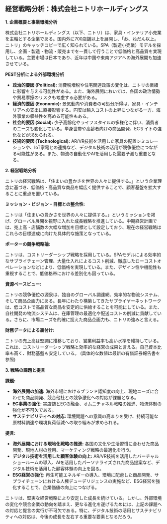 ## 経営戦略分析：株式会社ニトリホールディングス

**1. 企業概要と事業環境分析**

株式会社ニトリホールディングス（以下、ニトリ）は、家具・インテリア小売業を主軸とする企業である。国内外に700店舗以上を展開し、「お、ねだん以上。ニトリ」のキャッチコピーで広く知られている。SPA（製造小売業）モデルを採用し、企画・製造・物流・販売までを一貫して行うことで低価格と高品質を実現している。主要市場は日本であり、近年は中国や東南アジアへの海外展開も加速させている。

**PEST分析による外部環境分析**

* **政治的要因 (Political):** 消費税増税や住宅関連政策の変化は、ニトリの業績に影響を与える可能性がある。また、海外展開においては、各国の政治情勢や貿易摩擦のリスクも考慮する必要がある。
* **経済的要因 (Economic):** 景気動向や消費者の可処分所得は、家具・インテリアへの支出に直接影響する。円安は輸入コストの上昇につながる一方、海外事業の収益性を高める可能性もある。
* **社会的要因 (Social):** 少子高齢化やライフスタイルの多様化に伴い、消費者のニーズも変化している。単身世帯や高齢者向けの商品開発、ECサイトの強化などが求められる。
* **技術的要因 (Technological):**  AR/VR技術を活用した家具の配置シミュレーションや、IoT家電との連携など、デジタル技術の活用が競争優位につながる可能性がある。また、物流の自動化やAIを活用した需要予測も重要となる。


**2. 経営戦略分析**

ニトリの経営戦略は、「住まいの豊かさを世界の人々に提供する。」という企業理念に基づき、低価格・高品質な商品を幅広く提供することで、顧客基盤を拡大することに重点を置いている。

**ミッション・ビジョン・目標との整合性:**

ニトリは「住まいの豊かさを世界の人々に提供する。」というミッションを掲げ、グローバル展開を視野に入れた成長戦略を推進している。中期経営計画では、売上高・店舗数の大幅な増加を目標として設定しており、現在の経営戦略はこれらの目標達成に向けた具体的な施策となっている。

**ポーターの競争戦略論:**

ニトリは、コストリーダーシップ戦略を採用している。SPAモデルによる効率的なサプライチェーン管理、大量仕入れによるコスト削減、徹底したローコストオペレーションなどにより、低価格を実現している。また、デザイン性や機能性も重視することで、低価格帯における差別化も図っている。

**資源ベースビュー:**

ニトリの競争優位の源泉は、独自のグローバル調達網、効率的な物流システム、そして商品企画力にある。長年にわたり構築してきたサプライヤーネットワークは、低コストで高品質な商品を安定的に供給することを可能にしている。また、自社開発の物流システムは、在庫管理の最適化や配送コストの削減に貢献している。さらに、市場ニーズを的確に捉えた商品企画力も、ニトリの強みと言える。

**財務データによる裏付け:**

ニトリの売上高は堅調に推移しており、営業利益率も高い水準を維持している。これは、コストリーダーシップ戦略と効率的な経営の成果と言える。自己資本比率も高く、財務基盤も安定している。 (具体的な数値は最新の有価証券報告書を参照)


**3. 戦略の課題と提言**

**課題:**

* **海外展開の加速:**  海外市場におけるブランド認知度の向上、現地ニーズに合わせた商品開発、競合他社との競争激化への対応が課題となる。
* **EC事業の強化:**  実店舗とECの融合、オムニチャネル戦略の推進、物流体制の強化が不可欠である。
* **サステナビリティへの対応:** 環境問題への意識の高まりを受け、持続可能な原材料調達や環境負荷低減への取り組みが求められる。


**提言:**

* **海外展開における現地化戦略の推進:**  各国の文化や生活習慣に合わせた商品開発、現地人材の登用、マーケティング戦略の最適化を行う。
* **デジタル技術を活用した顧客体験の向上:**  AR/VR技術を活用したバーチャルショールームの導入、AIを活用したパーソナライズされた商品提案など、デジタル技術を活用した顧客体験の向上を図る。
* **ESG経営の強化:**  再生可能エネルギーの導入、環境に配慮した商品開発、サプライチェーンにおける人権デューデリジェンスの実施など、ESG経営を強化することで、企業価値の向上につなげる。


ニトリは、堅実な経営戦略により安定した成長を続けている。しかし、外部環境の変化や競合企業の動向を踏まえ、更なる進化を遂げるためには、上記の課題への対応と提言の実行が不可欠である。特に、デジタル技術の活用とサステナビリティへの対応は、今後の成長を左右する重要な要素となるだろう。
